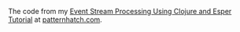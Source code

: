 The code from my [Event Stream Processing Using Clojure and Esper Tutorial](http://patternhatch.com/2013/05/29/event-stream-processing-using-clojure-and-esper/) at [patternhatch.com](http://patternhatch.com/).


